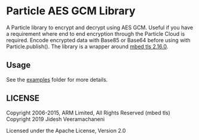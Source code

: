 # Particle AES GCM Library

A Particle library to encrypt and decrypt using AES GCM. Useful if you have a requirement where end to end encryption through the Particle Cloud is required. Encode encrypted data with Base85 or Base64 before using with Particle.publish(). The library is a wrapper around [mbed tls 2.16.0](https://github.com/ARMmbed/mbedtls/releases/tag/mbedtls-2.16.0).

## Usage

See the [examples](examples) folder for more details.

## LICENSE

Copyright 2006-2015, ARM Limited, All Rights Reserved (mbed tls)  
Copyright 2019 Jidesh Veeramachaneni

Licensed under the Apache License, Version 2.0
